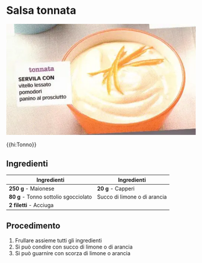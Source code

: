 # Salsa tonnata

![](img/Salsa-tonnata.webp)

{{hi:Tonno}}

## Ingredienti

| Ingredienti                  | Ingredienti             |
| ---------------------------- | ----------------------- |
| **250 g** - Maionese | **20 g** - Capperi |
| **80 g** - Tonno sottolio sgocciolato | Succo di limone o di arancia |
| **2 filetti** - Acciuga | |

## Procedimento

1. Frullare assieme tutti gli ingredienti
2. Si può condire con succo di limone o di arancia
3. Si può guarnire con scorza di limone o arancia
